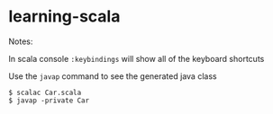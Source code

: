 learning-scala
=======================

Notes:

In scala console ```:keybindings``` will show all of the keyboard shortcuts

Use the ``javap`` command to see the generated java class

```
$ scalac Car.scala
$ javap -private Car
```
